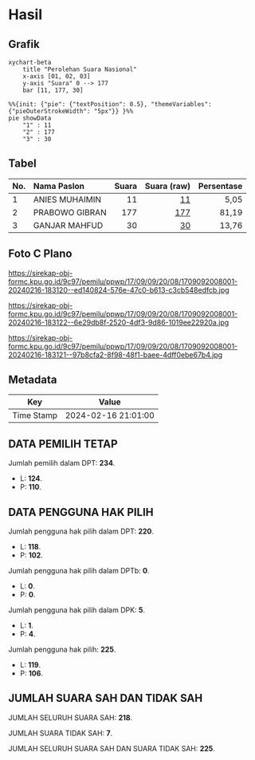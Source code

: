 # Hasil

## Grafik

```mermaid
xychart-beta
    title "Perolehan Suara Nasional"
    x-axis [01, 02, 03]
    y-axis "Suara" 0 --> 177
    bar [11, 177, 30]
```

```mermaid
%%{init: {"pie": {"textPosition": 0.5}, "themeVariables": {"pieOuterStrokeWidth": "5px"}} }%%
pie showData
    "1" : 11
    "2" : 177
    "3" : 30
```

## Tabel

| No. | Nama Paslon    | Suara | Suara (raw) | Persentase |
|:--- |:-------------- | -----:| -----------:| ----------:|
| 1   | ANIES MUHAIMIN | 11    | [11][p-1]   | 5,05       |
| 2   | PRABOWO GIBRAN | 177   | [177][p-2]  | 81,19      |
| 3   | GANJAR MAHFUD  | 30    | [30][p-3]   | 13,76      |


[p-1]: https://github.com/gigit-pemilu/pemilu-2024/blob/main/pilpres/hitung-suara/sub/17-bengkulu/sub/09-bengkulu-tengah/sub/09-pondok-kubang/sub/2008-linggar-galing/sub/001-tps/sub/paslon-1.txt
[p-2]: https://github.com/gigit-pemilu/pemilu-2024/blob/main/pilpres/hitung-suara/sub/17-bengkulu/sub/09-bengkulu-tengah/sub/09-pondok-kubang/sub/2008-linggar-galing/sub/001-tps/sub/paslon-2.txt
[p-3]: https://github.com/gigit-pemilu/pemilu-2024/blob/main/pilpres/hitung-suara/sub/17-bengkulu/sub/09-bengkulu-tengah/sub/09-pondok-kubang/sub/2008-linggar-galing/sub/001-tps/sub/paslon-3.txt

## Foto C Plano

https://sirekap-obj-formc.kpu.go.id/9c97/pemilu/ppwp/17/09/09/20/08/1709092008001-20240216-183120--ed140824-576e-47c0-b613-c3cb548edfcb.jpg

https://sirekap-obj-formc.kpu.go.id/9c97/pemilu/ppwp/17/09/09/20/08/1709092008001-20240216-183122--6e29db8f-2520-4df3-9d86-1019ee22920a.jpg

https://sirekap-obj-formc.kpu.go.id/9c97/pemilu/ppwp/17/09/09/20/08/1709092008001-20240216-183121--97b8cfa2-8f98-48f1-baee-4dff0ebe67b4.jpg


## Metadata

| Key        | Value               |
| ---------- | ------------------- |
| Time Stamp | 2024-02-16 21:01:00 |


## DATA PEMILIH TETAP

Jumlah pemilih dalam DPT: **234**.
 * L: **124**.
 * P: **110**.

## DATA PENGGUNA HAK PILIH

Jumlah pengguna hak pilih dalam DPT: **220**.
 * L: **118**.
 * P: **102**.

Jumlah pengguna hak pilih dalam DPTb: **0**.
 * L: **0**.
 * P: **0**.

Jumlah pengguna hak pilih dalam DPK: **5**.
 * L: **1**.
 * P: **4**.

Jumlah pengguna hak pilih: **225**.
 * L: **119**.
 * P: **106**.

## JUMLAH SUARA SAH DAN TIDAK SAH

JUMLAH SELURUH SUARA SAH: **218**.

JUMLAH SUARA TIDAK SAH: **7**.

JUMLAH SELURUH SUARA SAH DAN SUARA TIDAK SAH: **225**.


